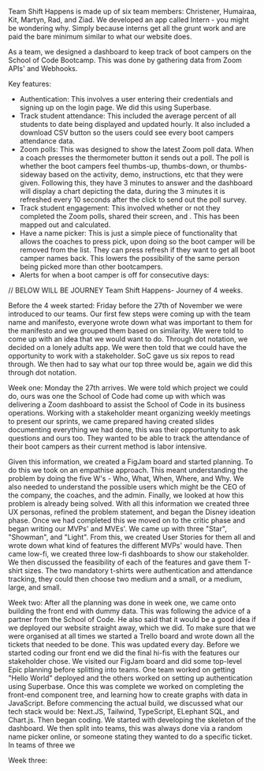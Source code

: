 Team Shift Happens is made up of six team members: Christener, Humairaa, Kit, Martyn, Rad, and Ziad. 
We developed an app called Intern - you might be wondering why. Simply because interns get all the grunt work and are paid the bare minimum similar to what our website does.

As a team, we designed a dashboard to keep track of boot campers on the School of Code Bootcamp. This was done by gathering data from Zoom APIs' and Webhooks. 

Key features:
- Authentication:
    This involves a user entering their credentials and signing up on the login page. We did this using Superbase.
- Track student attendance:
    This included the average percent of all students to date being displayed and updated hourly. It also included a download CSV button so the users could see         every boot campers attendance data.
- Zoom polls:
    This was designed to show the latest Zoom poll data. When a coach presses the thermometer button it sends out a poll. The poll is whether the boot campers feel 
    thumbs-up, thumbs-down, or thumbs-sideway based on the activity, demo, instructions, etc that they were given. Following this, they have 3 minutes to answer 
    and the dashboard will display a chart depicting the data, during the 3 minutes it is refreshed every 10 seconds after the click to send out the poll survey.
- Track student engagement:
    This involved whether or not they completed the Zoom polls, shared their screen, and . This has been mapped out and calculated. 
- Have a name picker:
    This is just a simple piece of functionality that allows the coaches to press pick, upon doing so the boot camper will be removed from the list. They can press 
    refresh if they want to get all boot camper names back. This lowers the possibility of the same person being picked more than other bootcampers.
- Alerts for when a boot camper is off for consecutive days:


// BELOW WILL BE JOURNEY
Team Shift Happens- Journey of 4 weeks.

Before the 4 week started:
Friday before the 27th of November we were introduced to our teams. Our first few steps were coming up with the team name and manifesto, everyone wrote down what was important to them for the manifesto and we grouped them based on similarity. We were told to come up with an idea that we would want to do. Through dot notation, we decided on a lonely adults app. We were then told that we could have the opportunity to work with a stakeholder. SoC gave us six repos to read through. We then had to say what our top three would be, again we did this through dot notation. 

Week one:
Monday the 27th arrives. We were told which project we could do, ours was one the School of Code had come up with which was delivering a Zoom dashboard to assist the School of Code in its business operations. Working with a stakeholder meant organizing weekly meetings to present our sprints, we came prepared having created slides documenting everything we had done, this was their opportunity to ask questions and ours too.  They wanted to be able to track the attendance of their boot campers as their current method is labor intensive.

Given this information, we created a FigJam board and started planning. To do this we took on an empathise approach. This meant understanding the problem by doing the five W's - Who, What, When, Where, and Why. We also needed to understand the possible users which might be the CEO of the company, the coaches, and the admin. Finally, we looked at how this problem is already being solved. With all this information we created three UX personas, refined the problem statement, and began the Disney ideation phase. Once we had completed this we moved on to the critic phase and began writing our MVPs' and MVEs'. We came up with three "Star", "Showman", and "Light". From this, we created User Stories for them all and wrote down what kind of features the different MVPs' would have. Then came low-fi, we created three low-fi dashboards to show our stakeholder. We then discussed the feasibility of each of the features and gave them T-shirt sizes. The two mandatory t-shirts were authentication and attendance tracking, they could then choose two medium and a small, or a medium, large, and small. 

Week two:
After all the planning was done in week one, we came onto building the front end with dummy data. This was following the advice of a partner from the School of Code. He also said that it would be a good idea if we deployed our website straight away, which we did. To make sure that we were organised at all times we started a Trello board and wrote down all the tickets that needed to be done. This was updated every day. Before we started coding our front end we did the final hi-fis with the features our stakeholder chose. We visited our FigJam board and did some top-level Epic planning before splitting into teams. One team worked on getting "Hello World" deployed and the others worked on setting up authentication using Superbase. Once this was complete we worked on completing the front-end component tree, and learning how to create graphs with data in JavaScript. Before commencing the actual build, we discussed what our tech stack would be: Next.JS, Tailwind, TypeScript, ELephant SQL, and Chart.js. Then began coding. We started with developing the skeleton of the dashboard. We then split into teams, this was always done via a random name picker online, or someone stating they wanted to do a specific ticket. In teams of three we 

Week three:
